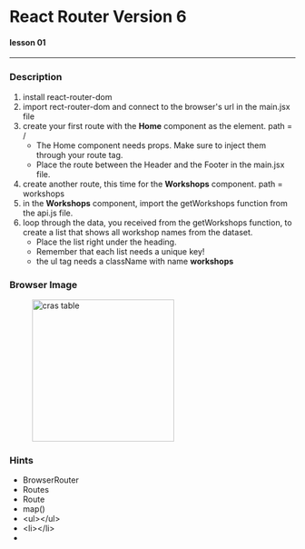 # React Router Version 6
#### lesson 01
***


### Description

1. install react-router-dom
2. import rect-router-dom and connect to the browser's url in the main.jsx file
3. create your first route with the **Home** component as the element. path = /
   - The Home component needs props. Make sure to inject them through your route tag.
   - Place the route between the Header and the Footer in the main.jsx file.
4. create another route, this time for the **Workshops** component. path = workshops
5. in the **Workshops** component, import the getWorkshops function from the api.js file.
6. loop through the data, you received from the getWorkshops function, to create a list that shows all workshop names from the dataset.
   - Place the list right under the heading. 
   - Remember that each list needs a unique key!
   - the ul tag needs a className with name **workshops**

### Browser Image

<figure>
    <img src ="./images/europe.png"
         alt ="cras table"
         width ="250"
         height ="250">
    <!-- <figcaption><em>Cars Table</em></figcaption> -->
</figure>

### Hints

- BrowserRouter
- Routes
- Route
- map()
- \<ul>\</ul\>
- \<li>\</li\>
- 










